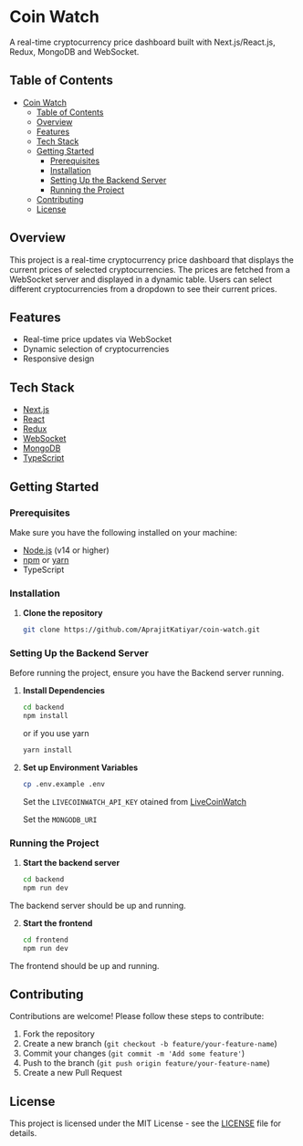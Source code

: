 # Coin Watch

A real-time cryptocurrency price dashboard built with Next.js/React.js, Redux, MongoDB and WebSocket.

## Table of Contents

- [Coin Watch](#coin-watch)
  - [Table of Contents](#table-of-contents)
  - [Overview](#overview)
  - [Features](#features)
  - [Tech Stack](#tech-stack)
  - [Getting Started](#getting-started)
    - [Prerequisites](#prerequisites)
    - [Installation](#installation)
    - [Setting Up the Backend Server](#setting-up-the-backend-server)
    - [Running the Project](#running-the-project)
  - [Contributing](#contributing)
  - [License](#license)

## Overview

This project is a real-time cryptocurrency price dashboard that displays the current prices of selected cryptocurrencies. The prices are fetched from a WebSocket server and displayed in a dynamic table. Users can select different cryptocurrencies from a dropdown to see their current prices.

## Features

- Real-time price updates via WebSocket
- Dynamic selection of cryptocurrencies
- Responsive design

## Tech Stack

- [Next.js](https://nextjs.org/)
- [React](https://reactjs.org/)
- [Redux](https://redux.js.org/)
- [WebSocket](https://developer.mozilla.org/en-US/docs/Web/API/WebSockets_API)
- [MongoDB](https://www.mongodb.com/)
- [TypeScript](https://www.typescriptlang.org/)

## Getting Started

### Prerequisites

Make sure you have the following installed on your machine:

- [Node.js](https://nodejs.org/) (v14 or higher)
- [npm](https://www.npmjs.com/) or [yarn](https://yarnpkg.com/)
- TypeScript

### Installation

1. **Clone the repository**

    ```sh
    git clone https://github.com/AprajitKatiyar/coin-watch.git
    ```


### Setting Up the Backend Server

Before running the project, ensure you have the Backend server running.

1. **Install Dependencies**

    ```sh
    cd backend
    npm install
    ```
   or if you use yarn

    ```sh
    yarn install
    ```
2. **Set up Environment Variables**

    ```sh
    cp .env.example .env
    ```
    Set the `LIVECOINWATCH_API_KEY` otained from [LiveCoinWatch](https://www.livecoinwatch.com/tools/api#try)

    Set the `MONGODB_URI`

    


### Running the Project

1. **Start the backend server**

    ```sh
    cd backend
    npm run dev
    ```
The backend server should be up and running.

2. **Start the frontend**

    ```sh
    cd frontend
    npm run dev
    ```

The frontend should be up and running.

    

## Contributing

Contributions are welcome! Please follow these steps to contribute:

1. Fork the repository
2. Create a new branch (`git checkout -b feature/your-feature-name`)
3. Commit your changes (`git commit -m 'Add some feature'`)
4. Push to the branch (`git push origin feature/your-feature-name`)
5. Create a new Pull Request

## License

This project is licensed under the MIT License - see the [LICENSE](LICENSE) file for details.
